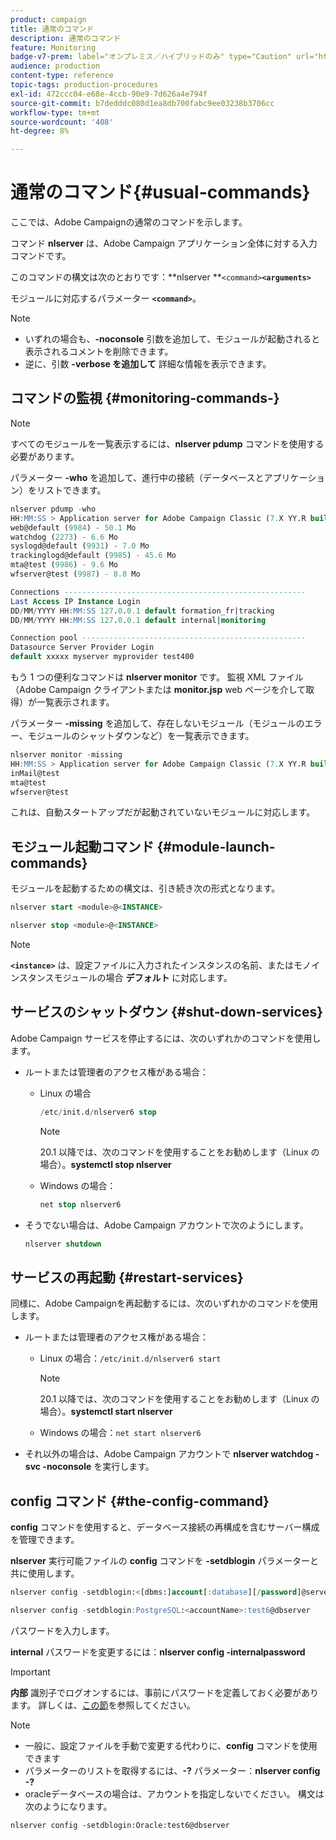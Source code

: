 ```yaml
---
product: campaign
title: 通常のコマンド
description: 通常のコマンド
feature: Monitoring
badge-v7-prem: label="オンプレミス／ハイブリッドのみ" type="Caution" url="https://experienceleague.adobe.com/docs/campaign-classic/using/installing-campaign-classic/architecture-and-hosting-models/hosting-models-lp/hosting-models.html?lang=ja" tooltip="オンプレミスデプロイメントとハイブリッドデプロイメントにのみ適用されます"
audience: production
content-type: reference
topic-tags: production-procedures
exl-id: 472ccc04-e68e-4ccb-90e9-7d626a4e794f
source-git-commit: b7dedddc080d1ea8db700fabc9ee03238b3706cc
workflow-type: tm+mt
source-wordcount: '408'
ht-degree: 8%

---
```


# 通常のコマンド{#usual-commands}



ここでは、Adobe Campaignの通常のコマンドを示します。

コマンド **nlserver** は、Adobe Campaign アプリケーション全体に対する入力コマンドです。

このコマンドの構文は次のとおりです：**nlserver **`<command>`****`<arguments>`****

モジュールに対応するパラメーター **`<command>`**。

>[!NOTE]
>
>* いずれの場合も、**-noconsole** 引数を追加して、モジュールが起動されると表示されるコメントを削除できます。
>* 逆に、引数 **-verbose を追加して** 詳細な情報を表示できます。
>

## コマンドの監視 {#monitoring-commands-}

>[!NOTE]
>
>すべてのモジュールを一覧表示するには、**nlserver pdump** コマンドを使用する必要があります。

パラメーター **-who** を追加して、進行中の接続（データベースとアプリケーション）をリストできます。

```sql
nlserver pdump -who
HH:MM:SS > Application server for Adobe Campaign Classic (7.X YY.R build XXX@SHA1) of DD/MM/YYYY
web@default (9984) - 50.1 Mo
watchdog (2273) - 6.6 Mo
syslogd@default (9931) - 7.0 Mo
trackinglogd@default (9985) - 45.6 Mo
mta@test (9986) - 9.6 Mo
wfserver@test (9987) - 8.8 Mo

Connections ------------------------------------------------------
Last Access IP Instance Login 
DD/MM/YYYY HH:MM:SS 127.0.0.1 default formation_fr|tracking
DD/MM/YYYY HH:MM:SS 127.0.0.1 default internal|monitoring

Connection pool --------------------------------------------------
Datasource Server Provider Login 
default xxxxx myserver myprovider test400
```

もう 1 つの便利なコマンドは **nlserver monitor** です。 監視 XML ファイル（Adobe Campaign クライアントまたは **monitor.jsp** web ページを介して取得）が一覧表示されます。

パラメーター **-missing** を追加して、存在しないモジュール（モジュールのエラー、モジュールのシャットダウンなど）を一覧表示できます。

```sql
nlserver monitor -missing
HH:MM:SS > Application server for Adobe Campaign Classic (7.X YY.R build XXX@SHA1) of DD/MM/YYYY
inMail@test
mta@test
wfserver@test
```

これは、自動スタートアップだが起動されていないモジュールに対応します。

## モジュール起動コマンド {#module-launch-commands}

モジュールを起動するための構文は、引き続き次の形式となります。

```sql
nlserver start <module>@<INSTANCE>
```

```sql
nlserver stop <module>@<INSTANCE>
```

>[!NOTE]
>
>**`<instance>`** は、設定ファイルに入力されたインスタンスの名前、またはモノインスタンスモジュールの場合 **デフォルト** に対応します。

## サービスのシャットダウン {#shut-down-services}

Adobe Campaign サービスを停止するには、次のいずれかのコマンドを使用します。

* ルートまたは管理者のアクセス権がある場合：

   * Linux の場合

     ```sql
     /etc/init.d/nlserver6 stop
     ```

     >[!NOTE]
     >
     >20.1 以降では、次のコマンドを使用することをお勧めします（Linux の場合）。**systemctl stop nlserver**

   * Windows の場合：

     ```sql
     net stop nlserver6
     ```

* そうでない場合は、Adobe Campaign アカウントで次のようにします。

  ```sql
  nlserver shutdown 
  ```

## サービスの再起動 {#restart-services}

同様に、Adobe Campaignを再起動するには、次のいずれかのコマンドを使用します。

* ルートまたは管理者のアクセス権がある場合：

   * Linux の場合：`/etc/init.d/nlserver6 start`

     >[!NOTE]
     >
     >20.1 以降では、次のコマンドを使用することをお勧めします（Linux の場合）。**systemctl start nlserver**

   * Windows の場合：`net start nlserver6`

* それ以外の場合は、Adobe Campaign アカウントで **nlserver watchdog -svc -noconsole** を実行します。

## config コマンド {#the-config-command}

**config** コマンドを使用すると、データベース接続の再構成を含むサーバー構成を管理できます。

**nlserver** 実行可能ファイルの **config** コマンドを **-setdblogin** パラメーターと共に使用します。

```sql
nlserver config -setdblogin:<[dbms:]account[:database][/password]@server>
```

```sql
nlserver config -setdblogin:PostgreSQL:<accountName>:test6@dbserver
```

パスワードを入力します。

**internal** パスワードを変更するには：**nlserver config -internalpassword**

>[!IMPORTANT]
>
>**内部** 識別子でログオンするには、事前にパスワードを定義しておく必要があります。 詳しくは、[この節](../../installation/using/configuring-campaign-server.md#internal-identifier)を参照してください。

>[!NOTE]
>
>* 一般に、設定ファイルを手動で変更する代わりに、**config** コマンドを使用できます
>* パラメーターのリストを取得するには、**-?** パラメーター：**nlserver config -?**
>* oracleデータベースの場合は、アカウントを指定しないでください。 構文は次のようになります。
>
>  `nlserver config -setdblogin:Oracle:test6@dbserver`
>
